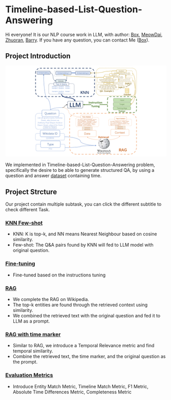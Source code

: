 # Timeline-based-List-Question-Answering

Hi everyone! It is our NLP course work in LLM, with author: [Box](https://github.com/baimuchu), [MeowDai](https://github.com/MeowDai), [Zhuoran](https://github.com/wang-zhuoran), [Barry](https://github.com/Bzz77). If you have any question, you can contact Me ([Box](https://github.com/baimuchu)).

## Project Introduction
<div align=center>
   <img src="NLP-main-fig-modify_1.png">
</div>


We implemented in Timeline-based-List-Question-Answering problem, specifically the desire to be able to generate structured QA, by using a question and answer [dataset](https://github.com/VenkteshV/TLQA_NLP_Porject/) containing time.

## Project Strcture
Our project contain multiple subtask, you can click the different subtitle to check different Task.

### [**KNN Few-shot**](https://github.com/wang-zhuoran/Timeline-based-List-Question-Answering/tree/KNN)
 - KNN: K is top-k, and NN means Nearest Neighbour based on cosine similarity.
 - Few-shot: The Q&A pairs found by KNN will fed to LLM model with original question.

### [**Fine-tuning**](https://github.com/wang-zhuoran/Timeline-based-List-Question-Answering/tree/fine-tuning)
 - Fine-tuned based on the instructions tuning

### [**RAG**](https://github.com/wang-zhuoran/Timeline-based-List-Question-Answering/tree/fine-tuned-model-with-RAG)
 - We complete the RAG on Wikipedia.
 - The top-k entities are found through the retrieved context using similarity.
 - We combined the retrieved text with the original question and fed it to LLM as a prompt.

 ### [**RAG with time marker**](https://github.com/wang-zhuoran/Timeline-based-List-Question-Answering/tree/TempRet)
 - Similar to RAG, we introduce a Temporal Relevance metric and find temporal similarity.
 - Combine the retrieved text, the time marker, and the original question as the prompt.

 ### [**Evaluation Metrics**](https://github.com/wang-zhuoran/Timeline-based-List-Question-Answering/blob/main/evaluate/compute_metrics.ipynb)
 - Introduce Entity Match Metric, Timeline Match Metric, F1 Metric, Absolute Time Differences  Metric, Completeness Metric